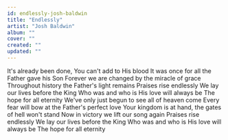 ```yaml
---
id: endlessly-josh-baldwin
title: "Endlessly"
artist: "Josh Baldwin"
album: ""
cover: ""
created: ""
updated: ""
---
```


It's already been done, You can't add to His blood
It was once for all the Father gave his Son
Forever we are changed by the miracle of grace
Throughout history the Father's light remains
Praises rise endlessly
We lay our lives before the King
Who was and who is
His love will always be
The hope for all eternity
We've only just begun to see all of heaven come
Every fear will bow at the Father's perfect love
Your kingdom is at hand, the gates of hell won't stand
Now in victory we lift our song again
Praises rise endlessly
We lay our lives before the King
Who was and who is
His love will always be
The hope for all eternity